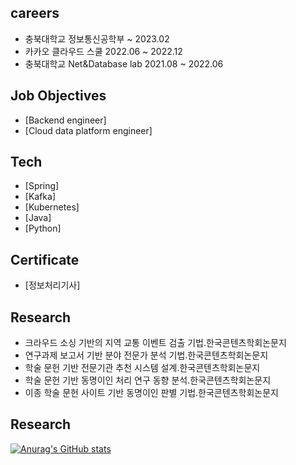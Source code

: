 ## careers
- 충북대학교 정보통신공학부 ~ 2023.02
- 카카오 클라우드 스쿨 2022.06 ~ 2022.12
- 충북대학교 Net&Database lab 2021.08 ~ 2022.06

## Job Objectives
- [Backend engineer]
- [Cloud data platform engineer]

## Tech
- [Spring] 
- [Kafka] 
- [Kubernetes]
- [Java]
- [Python]

## Certificate
- [정보처리기사]

## Research
- 크라우드 소싱 기반의 지역 교통 이벤트 검출 기법.한국콘텐츠학회논문지
- 연구과제 보고서 기반 분야 전문가 분석 기법.한국콘텐츠학회논문지
- 학술 문헌 기반 전문기관 추천 시스템 설계.한국콘텐츠학회논문지
- 학술 문헌 기반 동명이인 처리 연구 동향 분석.한국콘텐츠학회논문지
- 이종 학술 문헌 사이트 기반 동명이인 판별 기법.한국콘텐츠학회논문지



## Research

[![Anurag's GitHub stats](https://github-readme-stats.vercel.app/api?username=kjh1997)](https://github.com/kjh1997/github-readme-stats)


